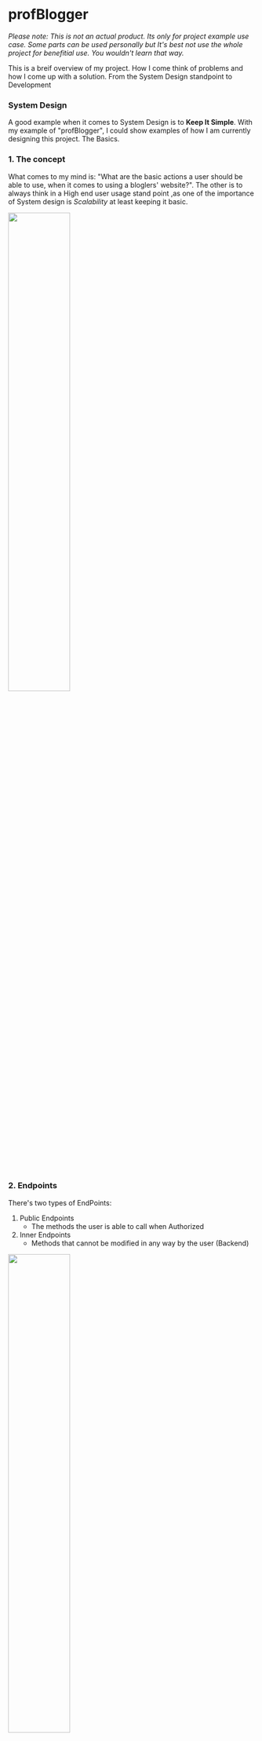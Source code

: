 # profBlogger
*Please note: This is not an actual product. Its only for project example use case. Some parts can be used personally but It's best not use the whole project for benefitial use. You wouldn't learn that way.*

This is a breif overview of my project. How I come think of problems and how I come up with a solution. From the System Design standpoint to Development
### System Design

A good example when it comes to System Design is to **Keep It Simple**. With my example of "profBlogger", I could show examples of how I am currently designing this project. The Basics.

### 1. The concept 

What comes to my mind is: "What are the basic actions a user should be
able to use, when it comes to using a bloglers' website?". The other is to always think in a High end user usage stand point ,as one of the importance of System design is *Scalability* at least keeping it basic.


<img src="https://github.com/Jerick-Molina/profBlogger/blob/development/images(Readme)/concept.png" width="50%" height="50%">

### 2. Endpoints
There's two types of EndPoints:

1. Public Endpoints
	- The methods the user is able to call when Authorized
2. Inner Endpoints
	- Methods that cannot be modified in any way by the user (Backend) 


<img src="https://github.com/Jerick-Molina/profBlogger/blob/development/images(Readme)/Endpoints.png" width="50%" height="50%">

### 3. The Database

A NoSQL Mongo Db would be used for this project due to its fast 
document data base using Horizontable scale-out architecture.

<img src="https://github.com/Jerick-Molina/profBlogger/blob/development/images(Readme)/db.png" width="50%" height="50%">

### 4 .The Diagram
<img src="https://github.com/Jerick-Molina/profBlogger/blob/development/images(Readme)/Diagram.png" width="50%" height="50%">


First Step would be the user Request to the *API Management* where the *API Management* would decide first if the user is Authenticated, if so it would then decide either the request is to write or to read.

- Write: The write server would then write to the database.
- Read: The *API Management* would go through a Load Balancer to decide what's the best route to decrease latency. Then the read server  would check if the request is in the *Redis cache*. If not it would look through the MongoDB and return the results.

Reason why write server is simple is because the app is more focused on read than write. Most users would be reading rather than writing.
